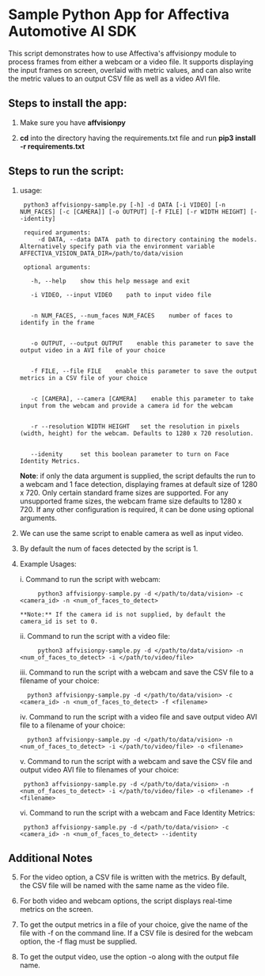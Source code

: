# Sample Python App for Affectiva Automotive AI SDK #

This script demonstrates how to use Affectiva's affvisionpy module to process frames from either a webcam or a video file. It supports displaying the input frames on screen, overlaid with metric values, and can also write the metric values to an output CSV file as well as a video AVI file.

## Steps to install the app: ##

1. Make sure you have **affvisionpy**

2. **cd** into the directory having the requirements.txt file and run **pip3 install -r requirements.txt**


## Steps to run the script: ##

1. usage:

        python3 affvisionpy-sample.py [-h] -d DATA [-i VIDEO] [-n NUM_FACES] [-c [CAMERA]] [-o OUTPUT] [-f FILE] [-r WIDTH HEIGHT] [--identity]

        required arguments:
            -d DATA, --data DATA  path to directory containing the models. Alternatively specify path via the environment variable AFFECTIVA_VISION_DATA_DIR=/path/to/data/vision

        optional arguments:

          -h, --help    show this help message and exit

          -i VIDEO, --input VIDEO    path to input video file


          -n NUM_FACES, --num_faces NUM_FACES    number of faces to identify in the frame


          -o OUTPUT, --output OUTPUT    enable this parameter to save the output video in a AVI file of your choice


          -f FILE, --file FILE    enable this parameter to save the output metrics in a CSV file of your choice


          -c [CAMERA], --camera [CAMERA]    enable this parameter to take input from the webcam and provide a camera id for the webcam


          -r --resolution WIDTH HEIGHT   set the resolution in pixels (width, height) for the webcam. Defaults to 1280 x 720 resolution.
          
          
          --idenity     set this boolean parameter to turn on Face Identity Metrics.

    **Note**: if only the data argument is supplied, the script defaults the run to a webcam and 1 face detection, displaying frames
    at default size of 1280 x 720. Only certain standard frame sizes are supported. For any unsupported frame sizes, the webcam frame
    size defaults to 1280 x 720. If any other configuration is required, it can be done using optional arguments.



2. We can use the same script to enable camera as well as input video.

3. By default the num of faces detected by the script is 1.

4. Example Usages:

    i. Command to run the script with webcam:

            python3 affvisionpy-sample.py -d </path/to/data/vision> -c <camera_id> -n <num_of_faces_to_detect>

       **Note:** If the camera id is not supplied, by default the camera_id is set to 0.

    ii. Command to run the script with a video file:

            python3 affvisionpy-sample.py -d </path/to/data/vision> -n <num_of_faces_to_detect> -i </path/to/video/file>


    iii. Command to run the script with a webcam and save the CSV file to a filename of your choice:

         python3 affvisionpy-sample.py -d </path/to/data/vision> -c <camera_id> -n <num_of_faces_to_detect> -f <filename>

    iv. Command to run the script with a video file and save output video AVI file to a filename of your choice:

         python3 affvisionpy-sample.py -d </path/to/data/vision> -n <num_of_faces_to_detect> -i </path/to/video/file> -o <filename>

    v. Command to run the script with a webcam and save the CSV file and output video AVI file to filenames of your choice:

        python3 affvisionpy-sample.py -d </path/to/data/vision> -n <num_of_faces_to_detect> -i </path/to/video/file> -o <filename> -f <filename>
        
    vi. Command to run the script with a webcam and Face Identity Metrics:
        
        python3 affvisionpy-sample.py -d </path/to/data/vision> -c <camera_id> -n <num_of_faces_to_detect> --identity


## Additional Notes ##

5.  For the video option, a CSV file is written with the metrics. By default, the CSV file will be named with the same name as the video file.

6.  For both video and webcam options, the script displays real-time metrics on the screen.

7.  To get the output metrics in a file of your choice, give the name of the file with -f on the command line. If a CSV file is desired for the webcam option, the -f flag must be supplied.

8.  To get the output video, use the option -o along with the output file name.
